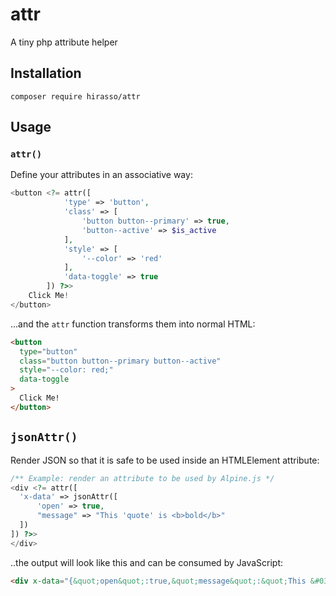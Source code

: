 # attr

A tiny php attribute helper

## Installation

```shell
composer require hirasso/attr
```

## Usage

### `attr()`

Define your attributes in an associative way:

```php
<button <?= attr([
            'type' => 'button',
            'class' => [
                'button button--primary' => true,
                'button--active' => $is_active
            ],
            'style' => [
                '--color' => 'red'
            ],
            'data-toggle' => true
        ]) ?>>
    Click Me!
</button>
```

...and the `attr` function transforms them into normal HTML:

```html
<button
  type="button"
  class="button button--primary button--active"
  style="--color: red;"
  data-toggle
>
  Click Me!
</button>
```

## `jsonAttr()`

Render JSON so that it is safe to be used inside an HTMLElement attribute:

```php
/** Example: render an attribute to be used by Alpine.js */
<div <?= attr([
  'x-data' => jsonAttr([
      'open' => true,
      "message" => "This 'quote' is <b>bold</b>"
  ])
]) ?>>
</div>
```

..the output will look like this and can be consumed by JavaScript:

```html
<div x-data="{&quot;open&quot;:true,&quot;message&quot;:&quot;This &#039;quote&#039; is &lt;b&gt;bold&lt;\/b&gt;&quot;}"></div>
```